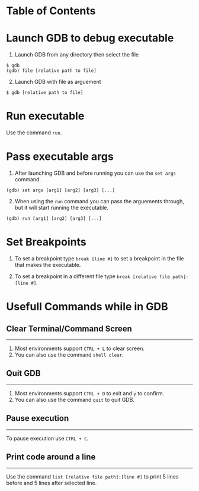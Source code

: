 # Table of Contents



# Launch GDB to debug executable
1. Launch GDB from any directory then select the file
~~~
$ gdb
(gdb) file [relative path to file]
~~~
2. Launch GDB with file as arguement
~~~
$ gdb [relative path to file]
~~~

# Run executable
Use the command `run`.

# Pass executable args
1. After launching GDB and before running you can use the `set args` command.
~~~gdb
(gdb) set args [arg1] [arg2] [arg3] [...]
~~~
2. When using the `run` command you can pass the arguements through, but it will start running the executable.
~~~gdb
(gdb) run [arg1] [arg2] [arg3] [...]
~~~

# Set Breakpoints
1. To set a breakpoint type `break [line #]` to set a breakpoint in the file that makes the executable.

1. To set a breakpoint in a different file type `break [relative file path]:[line #]`.


# Usefull Commands while in GDB

## Clear Terminal/Command Screen
----

1. Most environments support `CTRL + L` to clear screen.
2. You can also use the command `shell clear`.

## Quit GDB
----
1. Most environments support `CTRL + D` to exit and `y` to confirm.
2. You can also use the command `quit` to quit GDB.

## Pause execution
----
To pause execution use `CTRL + C`.

## Print code around a line
----
Use the command `list [relative file path]:[line #]` to print 5 lines before and 5 lines after selected line.